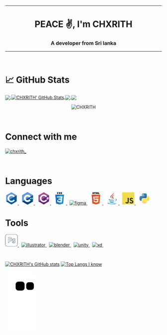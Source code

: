 <hr>
<h1 align="center">PEACE ✌️, I'm CHXRITH</h1>
<h3 align="center">A developer from Sri lanka</h3>
<hr>
<br />

<!-- Your Name and GitHub Stats -->
# &#x1f4c8; GitHub Stats

<!-- GitHub Stats Cards -->
<a href="https://github.com/CHXRITH">
  <img align="center" src="https://github-readme-stats.vercel.app/api/top-langs/?username=YourGitHubUsername&hide=java,html,tex&title_color=ffffff&text_color=c9cacc&icon_color=2bbc8a&bg_color=1d1f21&langs_count=3" />
</a>
<a href="https://github.com/CHXRITH">
  <img align="center" src="https://github-readme-stats.vercel.app/api?username=CHXRITH&show_icons=true&line_height=27&count_private=true&title_color=ffffff&text_color=c9cacc&icon_color=2bbc8a&bg_color=1d1f21" alt="CHXRITH' GitHub Stats" />
</a>

<!-- Pinned Repositories -->
<!-- Example Repository 1 -->
<a href="https://github.com/CHXRITH/Hidden-Files-Recovery">
  <img align="center" src="https://github-readme-stats.vercel.app/api/pin/?username=CHXRITH&repo=Hidden-Files-Recovery&title_color=ffffff&text_color=c9cacc&icon_color=2bbc8a&bg_color=1d1f21" />
</a>

<!-- Example Repository 2 -->
<a href="https://github.com/CHXRITH/NIC-info-Py">
  <img align="center" src="https://github-readme-stats.vercel.app/api/pin/?username=CHXRITH&repo=NIC-info-Py&title_color=ffffff&text_color=c9cacc&icon_color=2bbc8a&bg_color=1d1f21" />
</a>


<p align="center"> <img src="https://komarev.com/ghpvc/?username=CHXRITH&label=Profile%20Views&color=0e75b6&style=for-the-badge" alt="CHXRITH" /> </p>
<br />

# Connect with me

<p align="left">
<a href="https://instagram.com/chxrith_" target="blank"><img align="center" src="https://raw.githubusercontent.com/rahuldkjain/github-profile-readme-generator/master/src/images/icons/Social/instagram.svg" alt="chxrith_" height="30" width="40" /></a>
</p>
<br/>

# Languages

<p align="left">
  <a href="https://www.cprogramming.com/" target="_blank" rel="noreferrer"> <img src="https://raw.githubusercontent.com/devicons/devicon/master/icons/c/c-original.svg" alt="c" width="40" height="40"/> </a> &nbsp;
  <a href="https://www.w3schools.com/cpp/" target="_blank" rel="noreferrer"> <img src="https://raw.githubusercontent.com/devicons/devicon/master/icons/cplusplus/cplusplus-original.svg" alt="cplusplus" width="40" height="40"/> </a> &nbsp;
  <a href="https://www.w3schools.com/cs/" target="_blank" rel="noreferrer"> <img src="https://raw.githubusercontent.com/devicons/devicon/master/icons/csharp/csharp-original.svg" alt="csharp" width="40" height="40"/> </a> &nbsp;
  <a href="https://www.w3schools.com/css/" target="_blank" rel="noreferrer"> <img src="https://raw.githubusercontent.com/devicons/devicon/master/icons/css3/css3-original-wordmark.svg" alt="css3" width="40" height="40"/> </a> &nbsp;
  <a href="https://www.figma.com/" target="_blank" rel="noreferrer"> <img src="https://www.vectorlogo.zone/logos/figma/figma-icon.svg" alt="figma" width="40" height="40"/> </a> &nbsp;
  <a href="https://www.w3.org/html/" target="_blank" rel="noreferrer"> <img src="https://raw.githubusercontent.com/devicons/devicon/master/icons/html5/html5-original-wordmark.svg" alt="html5" width="40" height="40"/> </a> &nbsp;
  <a href="https://www.java.com" target="_blank" rel="noreferrer"> <img src="https://raw.githubusercontent.com/devicons/devicon/master/icons/java/java-original.svg" alt="java" width="40" height="40"/> </a> &nbsp;
  <a href="https://developer.mozilla.org/en-US/docs/Web/JavaScript" target="_blank" rel="noreferrer"> <img src="https://raw.githubusercontent.com/devicons/devicon/master/icons/javascript/javascript-original.svg" alt="javascript" width="40" height="40"/> </a> &nbsp;
  <a href="https://www.python.org" target="_blank" rel="noreferrer"> <img src="https://raw.githubusercontent.com/devicons/devicon/master/icons/python/python-original.svg" alt="python" width="40" height="40"/> </a><br/>
  
# Tools

   <a href="https://www.photoshop.com/en" target="_blank" rel="noreferrer"> <img src="https://raw.githubusercontent.com/devicons/devicon/master/icons/photoshop/photoshop-line.svg" alt="photoshop" width="40" height="40"/> </a> &nbsp;
  <a href="https://www.adobe.com/in/products/illustrator.html" target="_blank" rel="noreferrer"> <img src="https://www.vectorlogo.zone/logos/adobe_illustrator/adobe_illustrator-icon.svg" alt="illustrator" width="40" height="40"/> </a> &nbsp;
  <a href="https://www.blender.org/" target="_blank" rel="noreferrer"> <img src="https://download.blender.org/branding/community/blender_community_badge_white.svg" alt="blender" width="40" height="40"/> </a> &nbsp;
  <a href="https://unity.com/" target="_blank" rel="noreferrer"> <img src="https://www.vectorlogo.zone/logos/unity3d/unity3d-icon.svg" alt="unity" width="40" height="40"/> </a> &nbsp;
  <a href="https://www.adobe.com/products/xd.html" target="_blank" rel="noreferrer"> <img src="https://cdn.worldvectorlogo.com/logos/adobe-xd.svg" alt="xd" width="40" height="40"/> </a> &nbsp;</p>
</br>

[![CHXRITH's GitHub stats](https://github-readme-stats.vercel.app/api?username=CHXRITH&theme=cobalt)](https://github.com/CHXRITH)
[![Top Langs I know](https://github-readme-stats.vercel.app/api/top-langs/?username=CHXRITH&theme=cobalt)](https://github.com/CHXRITH)
<br>

![CHXRITH's Snake](https://github.com/CharithPramodyaSenanayake/CharithPramodyaSenanayake/blob/output/github-contribution-grid-snake.svg)

<br>
